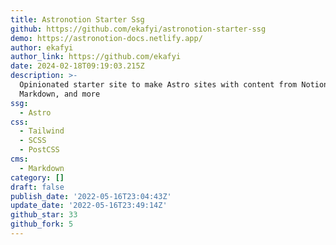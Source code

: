 ```yaml
---
title: Astronotion Starter Ssg
github: https://github.com/ekafyi/astronotion-starter-ssg
demo: https://astronotion-docs.netlify.app/
author: ekafyi
author_link: https://github.com/ekafyi
date: 2024-02-18T09:19:03.215Z
description: >-
  Opinionated starter site to make Astro sites with content from Notion,
  Markdown, and more
ssg:
  - Astro
css:
  - Tailwind
  - SCSS
  - PostCSS
cms:
  - Markdown
category: []
draft: false
publish_date: '2022-05-16T23:04:43Z'
update_date: '2022-05-16T23:49:14Z'
github_star: 33
github_fork: 5
---
```

